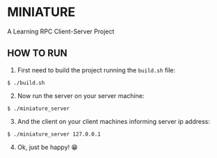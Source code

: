# MINIATURE
A Learning RPC Client-Server Project

## HOW TO RUN

1. First need to build the project running the `build.sh` file:

```
$ ./build.sh
```

2. Now run the server on your server machine:

```
$ ./miniature_server
```

3. And the client on your client machines informing server ip address:

```
$ ./miniature_server 127.0.0.1
```

4. Ok, just be happy! 😁